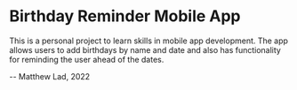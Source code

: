 # Birthday Reminder Mobile App

This is a personal project to learn skills in mobile app development. The app allows users to add birthdays by name and date and also has functionality for reminding the user ahead of the dates.

-- Matthew Lad, 2022
